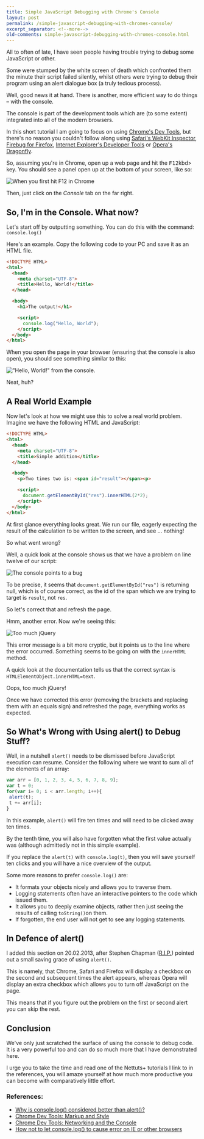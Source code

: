 ```yaml
---
title: Simple JavaScript Debugging with Chrome's Console
layout: post
permalink: /simple-javascript-debugging-with-chromes-console/
excerpt_separator: <!--more-->
old-comments: simple-javascript-debugging-with-chromes-console.html
---
```


All to often of late, I have seen people having trouble trying to debug some JavaScript or other.

Some were stumped by the white screen of death which confronted them the minute their script failed silently, whilst others were trying to debug their program using an alert dialogue box (a truly tedious process).

Well, good news it at hand. There is another, more efficient way to do things – with the console.

<!--more-->

The console is part of  the development tools which are (to some extent) integrated into all of the modern browsers.

In this short tutorial I am going to focus on using [Chrome's Dev Tools](https://developers.google.com/chrome-developer-tools/ "Chrome Developer Tools"), but there's no reason you couldn't follow along using [Safari's WebKit Inspector](http://developer.apple.com/library/safari/#documentation/AppleApplications/Conceptual/Safari_Developer_Guide/1Introduction/Introduction.html "About Safari Developer Tools"), [Firebug for Firefox](http://getfirebug.com/ "Firebug's download page"), [Internet Explorer's Developer Tools](http://msdn.microsoft.com/en-us/library/dd565628(v=vs.85).aspx "Discovering Windows Internet Explorer Developer Tools") or [Opera's Dragonfly](http://www.opera.com/dragonfly/documentation/ "Opera Dragonfly documentation").

So, assuming you're in Chrome, open up a web page and hit the <kbd>F12</kbd>kbd> key. You should see a panel open up at the bottom of your screen, like so:

![When you first hit F12 in Chrome](https://res.cloudinary.com/hibbard/image/upload/v1528982959/chrome_dev_tools_1.png)

Then, just click on the _Console_ tab on the far right.

## So, I'm in the Console. What now?

Let's start off by outputting something. You can do this with the command: `console.log()`

Here's an example. Copy the following code to your PC and save it as an HTML file.

```html
<!DOCTYPE HTML>
<html>
  <head>
    <meta charset="UTF-8">
    <title>Hello, World!</title>
  </head>

  <body>
    <h1>The output!</h1>

    <script>
      console.log("Hello, World");
    </script>
  </body>
</html>
```

When you open the page in your browser (ensuring that the console is also open), you should see something similar to this:

!["Hello, World!" from the console.](https://res.cloudinary.com/hibbard/image/upload/v1528982953/chrome_dev_tools_2.jpg)

Neat, huh?

## A Real World Example

Now let's look at how we might use this to solve a real world problem. Imagine we have the following HTML and JavaScript:

```html
<!DOCTYPE HTML>
<html>
  <head>
    <meta charset="UTF-8">
    <title>Simple addition</title>
  </head>

  <body>
    <p>Two times two is: <span id="result"></span><p>

    <script>
      document.getElementById("res").innerHTML(2*2);
    </script>
  </body>
</html>
```

At first glance everything looks great. We run our file, eagerly expecting the result of the calculation to be written to the screen, and see … nothing!

So what went wrong?

Well, a quick look at the console shows us that we have a problem on line twelve of our script:

![The console points to a bug](https://res.cloudinary.com/hibbard/image/upload/v1528982953/chrome_dev_tools_3.jpg)

To be precise, it seems that `document.getElementById("res")` is returning null, which is of course correct, as the id of the span which we are trying to target is `result`, not `res`.

So let's correct that and refresh the page.

Hmm, another error. Now we're seeing this:

![Too much jQuery](https://res.cloudinary.com/hibbard/image/upload/v1528982953/chrome_dev_tools_4.jpg)

This error message is a bit more cryptic, but it points us to the line where the error occurred. Something seems to be going on with the `innerHTML` method.

A quick look at the documentation tells us that the correct syntax is `HTMLElementObject.innerHTML=text`.

Oops, too much jQuery!

Once we have corrected this error (removing the brackets and replacing them with an equals sign) and refreshed the page, everything works as expected.

## So What's Wrong with Using alert() to Debug Stuff?

Well, in a nutshell `alert()` needs to be dismissed before JavaScript execution can resume. Consider the following where we want to sum all of the elements of an array:

```js
var arr = [0, 1, 2, 3, 4, 5, 6, 7, 8, 9];
var t = 0;
for(var i= 0; i < arr.length; i++){
 alert(t);
 t += arr[i];
}
```

In this example, `alert()` will fire ten times and will need to be clicked away ten times.

By the tenth time, you will also have forgotten what the first value actually was (although admittedly not in this simple example).

If you replace the `alert(t)` with `console.log(t)`, then you will save yourself ten clicks and you will have a nice overview of the output.

Some more reasons to prefer `console.log()` are:

- It formats your objects nicely and allows you to traverse them.
- Logging statements often have an interactive pointers to the code which issued them.
- It allows you to deeply examine objects, rather then just seeing the results of calling `toString()`on them.
- If forgotten, the end user will not get to see any logging statements.

## In Defence of alert()

I added this section on 20.02.2013, after Stephen Chapman ([R.I.P.](https://www.sitepoint.com/community/t/in-memoriam-felgall/239102)) pointed out a small saving grace of using `alert()`.

This is namely, that Chrome, Safari and Firefox will display a checkbox on the second and subsequent times the alert appears, whereas Opera will display an extra checkbox which allows you to turn off JavaScript on the page.

This means that if you figure out the problem on the first or second alert you can skip the rest.

## Conclusion

We've only just scratched the surface of using the console to debug code. It is a very powerful too and can do so much more that I have demonstrated here.

I urge you to take the time and read one of the Nettuts+ tutorials I link to in the references, you will amaze yourself at how much more productive you can become with comparatively little effort.

### References:

- [Why is console.log() considered better than alert()?](http://stackoverflow.com/questions/8203473/why-is-console-log-considered-better-than-alert)
- [Chrome Dev Tools: Markup and Style](http://net.tutsplus.com/tutorials/tools-and-tips/chrome-dev-tools-markup-and-style/ "Nettuts+ - Part 1")
- [Chrome Dev Tools: Networking and the Console](http://net.tutsplus.com/tutorials/chrome-dev-tools-networking-and-the-console/ "Nettuts+ - Part 2")
- [How not to let console.log() to cause error on IE or other browsers](http://www.sitepoint.com/forums/showthread.php?575320-how-not-to-let-console-log()-to-cause-error-on-IE-or-other-browsers)
